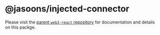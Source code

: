 # @jasoons/injected-connector

Please visit the [parent `web3-react` repository](https://github.com/NoahZinsmeister/web3-react) for documentation and details on this packge.
